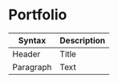 # Portfolio

| Syntax | Description |
| ----------- | ----------- |
| Header | Title |
| Paragraph | Text |